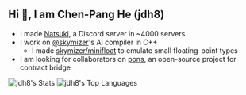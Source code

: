 ## Hi 👋, I am Chen-Pang He (jdh8)

- I made [Natsuki](https://github.com/jdh8/natsuki), a Discord server in ~4000 servers
- I work on [@skymizer](https://github.com/skymizer)'s AI compiler in C++
  - I made [skymizer/minifloat](https://github.com/skymizer/minifloat) to emulate small floating-point types
- I am looking for collaborators on [pons](https://github.com/jdh8/pons), an open-source project for contract bridge

![jdh8's Stats](https://github-readme-stats.vercel.app/api?username=jdh8&theme=vue&show_icons=true&hide_border=true&count_private=true)
![jdh8's Top Languages](https://github-readme-stats.vercel.app/api/top-langs/?username=jdh8&theme=vue&show_icons=true&hide_border=true&layout=compact)
